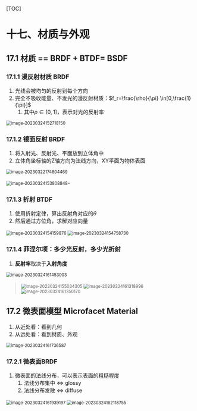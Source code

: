 [TOC]

# 十七、材质与外观

## 17.1	材质 == BRDF + BTDF= BSDF

### 17.1.1	漫反射材质 BRDF

1. 光线会被均匀的反射到每个方向
2. 完全不吸收能量、不发光的漫反射材质：$f_r=\frac{\rho}{\pi} \in[0,\frac{1}{\pi}]$
   1. 其中$\rho \in [0,1]$，表示对光的反射率

<img src="AssetMarkdown/image-20230324152718150.png" alt="image-20230324152718150" style="zoom:80%;" />

### 17.1.2	镜面反射 BRDF

1. 将入射光、反射光、平面放到立体角中
2. 立体角坐标轴的Z轴方向为法线方向，XY平面为物体表面

<img src="AssetMarkdown/image-20230322174804469.png" alt="image-20230322174804469" style="zoom:80%;" />

<img src="AssetMarkdown/image-20230324153808848.png" alt="image-20230324153808848" style="zoom:80%;" />-

### 17.1.3	折射 BTDF

1. 使用折射定律，算出反射角对应的$\theta$
2. 然后通过方位角，求解对应向量

<img src="AssetMarkdown/image-20230324154159876.png" alt="image-20230324154159876" style="zoom:80%;" />

<img src="AssetMarkdown/image-20230324154758730.png" alt="image-20230324154758730" style="zoom:80%;" />

###  17.1.4	菲涅尔项：多少光反射，多少光折射

1. **反射率**取决于**入射角度**

<img src="AssetMarkdown/image-20230324161453003.png" alt="image-20230324161453003" style="zoom:80%;" />

> <img src="AssetMarkdown/image-20230324155034305.png" alt="image-20230324155034305" style="zoom:80%;" />
>
> <img src="AssetMarkdown/image-20230324161318996.png" alt="image-20230324161318996" style="zoom:80%;" />
>
> <img src="AssetMarkdown/image-20230324161350170.png" alt="image-20230324161350170" style="zoom:80%;" />

## 17.2	微表面模型 Microfacet Material

1. 从近处看：看到几何
2. 从远处看：看到材质、外观

<img src="AssetMarkdown/image-20230324161736587.png" alt="image-20230324161736587" style="zoom:80%;" />

### 17.2.1	微表面BRDF

1. 微表面的法线分布，可以表示表面的粗糙程度
   1. 法线分布集中 <=> glossy
   2. 法线分布发散 <=> diffuse

<img src="AssetMarkdown/image-20230324161939197.png" alt="image-20230324161939197" style="zoom:80%;" />

<img src="AssetMarkdown/image-20230324162118755.png" alt="image-20230324162118755" style="zoom:80%;" />
